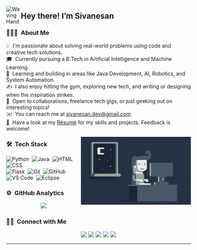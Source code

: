 <p><img alt="Waving Hand" src="./assets/Hand%20Wave.gif" width="40" align="left"></p><h2>Hey there! I’m Sivanesan</h2>

<h3 id="-about-me">👨🏻‍💻 &nbsp;About Me</h3>
<p>💡 &nbsp;I'm passionate about solving real-world problems using code and creative tech solutions.<br>
🎓 &nbsp;Currently pursuing a B.Tech in Artificial Intelligence and Machine Learning.<br>
🌱 &nbsp;Learning and building in areas like Java Development, AI, Robotics, and System Automation.<br>
✍️ &nbsp;I also enjoy hitting the gym, exploring new tech, and writing or designing when the inspiration strikes.<br>
💬 &nbsp;Open to collaborations, freelance tech gigs, or just geeking out on interesting topics!<br>
✉️ &nbsp;You can reach me at <a href="mailto:sivanesan.dev@gmail.com">sivanesan.dev@gmail.com</a><br>
📄 &nbsp;Have a look at my <a href="https://your-portfolio-link.com">Résumé</a> for my skills and projects. Feedback is welcome!</p>

<img alt="Night Coding" src="https://raw.githubusercontent.com/AVS1508/AVS1508/master/assets/Night-Coding.gif" align="right">

<h3 id="-tech-stack">🛠 &nbsp;Tech Stack</h3>
<p>
<img src="https://img.shields.io/badge/-Python-05122A?style=flat&logo=python" alt="Python">&nbsp;
<img src="https://img.shields.io/badge/-Java-05122A?style=flat&logo=Java&logoColor=FFA518" alt="Java">&nbsp;
<img src="https://img.shields.io/badge/-HTML-05122A?style=flat&logo=HTML5" alt="HTML">&nbsp;
<img src="https://img.shields.io/badge/-CSS-05122A?style=flat&logo=CSS3&logoColor=1572B6" alt="CSS"><br>
<img src="https://img.shields.io/badge/-Flask-05122A?style=flat&logo=flask" alt="Flask">&nbsp;
<img src="https://img.shields.io/badge/-Git-05122A?style=flat&logo=git" alt="Git">&nbsp;
<img src="https://img.shields.io/badge/-GitHub-05122A?style=flat&logo=github" alt="GitHub"><br>
<img src="https://img.shields.io/badge/-VS%20Code-05122A?style=flat&logo=visual-studio-code&logoColor=007ACC" alt="VS Code">&nbsp;
<img src="https://img.shields.io/badge/-Eclipse-05122A?style=flat&logo=eclipse-ide&logoColor=2C2255" alt="Eclipse">&nbsp;
</p>

<h3 id="️-github-analytics">⚙️ &nbsp;GitHub Analytics</h3>
<p align="center">
<a href="https://github.com/Sivanesan-R">
  <img height="180em" src="https://github-readme-stats-eight-theta.vercel.app/api?username=Sivanesan-R&show_icons=true&theme=algolia&include_all_commits=true&count_private=true">
</a>
</p>

<h3 id="-connect-with-me">🤝🏻 &nbsp;Connect with Me</h3>
<p align="center">
<a href="https://your-website-link.com"><img src="https://img.shields.io/badge/-sivanesan.dev-3423A6?style=flat&logo=Google-Chrome&logoColor=white"></a>
<a href="https://linkedin.com/in/sivanesan"><img src="https://img.shields.io/badge/-Sivanesan-0077B5?style=flat&logo=Linkedin&logoColor=white"></a>
<a href="mailto:sivanesan.dev@gmail.com"><img src="https://img.shields.io/badge/-sivanesan.dev@gmail.com-D14836?style=flat&logo=Gmail&logoColor=white"></a>
<a href="https://instagram.com/yourusername"><img src="https://img.shields.io/badge/-@yourusername-E4405F?style=flat&logo=Instagram&logoColor=white"></a>
<a href="https://www.behance.net/yourusername"><img src="https://img.shields.io/badge/-@yourusername-1769FF?style=flat&logo=Behance&logoColor=white"></a>
</p>

<hr>
